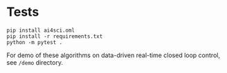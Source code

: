 # Tests
```
pip install ai4sci.oml
pip install -r requirements.txt
python -m pytest .
```
For demo of these algorithms on data-driven real-time closed loop control, see `/demo` directory.